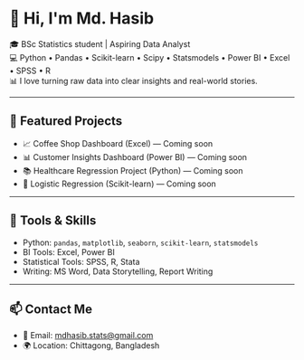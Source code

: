 # 👋 Hi, I'm Md. Hasib

🎓 BSc Statistics student | Aspiring Data Analyst  
💻 Python • Pandas • Scikit-learn • Scipy • Statsmodels • Power BI • Excel • SPSS • R  
📊 I love turning raw data into clear insights and real-world stories.

---

## 🚀 Featured Projects
- 📈 Coffee Shop Dashboard (Excel) — Coming soon  
- 📊 Customer Insights Dashboard (Power BI) — Coming soon  
- 📚 Healthcare Regression Project (Python) — Coming soon  
- 🧪 Logistic Regression (Scikit-learn) — Coming soon  

---

## 🧠 Tools & Skills

- Python: `pandas`, `matplotlib`, `seaborn`, `scikit-learn`, `statsmodels`
- BI Tools: Excel, Power BI
- Statistical Tools: SPSS, R, Stata
- Writing: MS Word, Data Storytelling, Report Writing

---

## 📫 Contact Me

- 📧 Email: mdhasib.stats@gmail.com  
- 🌍 Location: Chittagong, Bangladesh  


<!--
**mdhasibstats/mdhasibstats** is a ✨ _special_ ✨ repository because its `README.md` (this file) appears on your GitHub profile.

Here are some ideas to get you started:

- 🔭 I’m currently working on ...
- 🌱 I’m currently learning ...
- 👯 I’m looking to collaborate on ...
- 🤔 I’m looking for help with ...
- 💬 Ask me about ...
- 📫 How to reach me: ...
- 😄 Pronouns: ...
- ⚡ Fun fact: ...
-->
